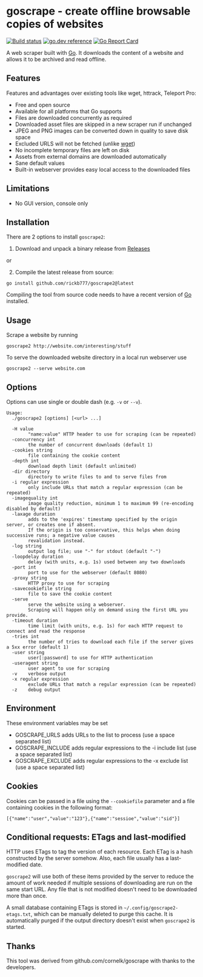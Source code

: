 # goscrape - create offline browsable copies of websites

[![Build status](https://github.com/rickb777/goscrape2/actions/workflows/go.yaml/badge.svg?branch=main)](https://github.com/rickb777/goscrape2/actions)
[![go.dev reference](https://img.shields.io/badge/go.dev-reference-007d9c?logo=go&logoColor=white&style=flat-square)](https://pkg.go.dev/github.com/rickb777/goscrape2)
[![Go Report Card](https://goreportcard.com/badge/github.com/rickb777/goscrape2)](https://goreportcard.com/report/github.com/rickb777/goscrape2)

A web scraper built with [Go](https://go.dev/). It downloads the content of a website and allows it to be archived and read offline.

## Features

Features and advantages over existing tools like wget, httrack, Teleport Pro:

* Free and open source
* Available for all platforms that Go supports
* Files are downloaded concurrently as required
* Downloaded asset files are skipped in a new scraper run if unchanged
* JPEG and PNG images can be converted down in quality to save disk space
* Excluded URLS will not be fetched (unlike [wget](https://savannah.gnu.org/bugs/?20808))
* No incomplete temporary files are left on disk
* Assets from external domains are downloaded automatically
* Sane default values
* Built-in webserver provides easy local access to the downloaded files

## Limitations

* No GUI version, console only

## Installation

There are 2 options to install `goscrape2`:

1. Download and unpack a binary release from [Releases](https://github.com/rickb777/goscrape2/releases)

or

2. Compile the latest release from source:

```
go install github.com/rickb777/goscrape2@latest
```

Compiling the tool from source code needs to have a recent version of [Go](https://go.dev/) installed.

## Usage

Scrape a website by running
```
goscrape2 http://website.com/interesting/stuff
```

To serve the downloaded website directory in a local run webserver use
```
goscrape2 --serve website.com
```

## Options

Options can use single or double dash (e.g. `-v` or `--v`).

```
Usage:
  ./goscrape2 [options] [<url> ...]

  -H value
    	"name:value" HTTP header to use for scraping (can be repeated)
  -concurrency int
    	the number of concurrent downloads (default 1)
  -cookies string
    	file containing the cookie content
  -depth int
    	download depth limit (default unlimited)
  -dir directory
    	directory to write files to and to serve files from
  -i regular expression
    	only include URLs that match a regular expression (can be repeated)
  -imagequality int
    	image quality reduction, minimum 1 to maximum 99 (re-encoding disabled by default)
  -laxage duration
    	adds to the 'expires' timestamp specified by the origin server, or creates one if absent.
    	If the origin is too conservative, this helps when doing successive runs; a negative value causes
    	revalidation instead.
  -log string
    	output log file; use "-" for stdout (default "-")
  -loopdelay duration
    	delay (with units, e.g. 1s) used between any two downloads
  -port int
    	port to use for the webserver (default 8080)
  -proxy string
    	HTTP proxy to use for scraping
  -savecookiefile string
    	file to save the cookie content
  -serve
    	serve the website using a webserver.
    	Scraping will happen only on demand using the first URL you provide.
  -timeout duration
    	time limit (with units, e.g. 1s) for each HTTP request to connect and read the response
  -tries int
    	the number of tries to download each file if the server gives a 5xx error (default 1)
  -user string
    	user[:password] to use for HTTP authentication
  -useragent string
    	user agent to use for scraping
  -v	verbose output
  -x regular expression
    	exclude URLs that match a regular expression (can be repeated)
  -z	debug output

```

## Environment

These environment variables may be set

 * GOSCRAPE_URLS adds URLs to the list to process (use a space separated list)
 * GOSCRAPE_INCLUDE adds regular expressions to the -i include list (use a space separated list)
 * GOSCRAPE_EXCLUDE adds regular expressions to the -x exclude list (use a space separated list)

## Cookies

Cookies can be passed in a file using the `--cookiefile` parameter and a file containing
cookies in the following format:

```
[{"name":"user","value":"123"},{"name":"sessioe","value":"sid"}]
```

## Conditional requests: ETags and last-modified

HTTP uses ETags to tag the version of each resource. Each ETag is a hash constructed by 
the server somehow. Also, each file usually has a last-modified date.

`goscrape2` will use both of these items provided by the server to reduce the amount of
work needed if multiple sessions of downloading are run on the same start URL. Any file 
that is not modified doesn't need to be downloaded more than once.

A small database containing ETags is stored in `~/.config/goscrape2-etags.txt`, which can
be manually deleted to purge this cache. It is automatically purged if the output directory 
doesn't exist when `goscrape2` is started.

## Thanks

This tool was derived from github.com/cornelk/goscrape with thanks to the developers.
